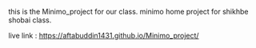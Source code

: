 this is the Minimo_project for our class.
minimo home project for shikhbe shobai class.

live link : https://aftabuddin1431.github.io/Minimo_project/
